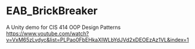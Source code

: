 # EAB_BrickBreaker
A Unity demo for CIS 414 OOP Design Patterns
https://www.youtube.com/watch?v=VxM65zLvdyc&list=PLPao0FbEHkaXIWLbYdJVd2xDEOEzAz1VL&index=1
